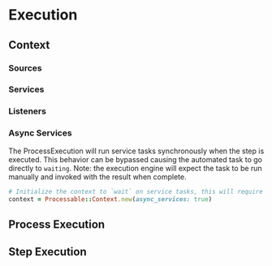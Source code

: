 # Execution

## Context

### Sources

### Services

### Listeners

### Async Services

The ProcessExecution will run service tasks synchronously when the step is executed. This behavior can be bypassed causing the automated task to go directly to `waiting`. Note: the execution engine will expect the task to be run manually and invoked with the result when complete.

```ruby
# Initialize the context to `wait` on service tasks, this will require the service task to be manually `invoked` when the work is complete.
context = Processable::Context.new(async_services: true)
```

## Process Execution

## Step Execution

